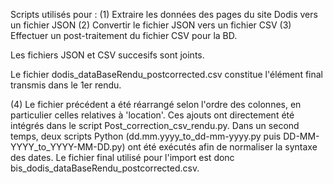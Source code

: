 Scripts utilisés pour :
(1) Extraire les données des pages du site Dodis vers un fichier JSON
(2) Convertir le fichier JSON vers un fichier CSV
(3) Effectuer un post-traitement du fichier CSV pour la BD.

Les fichiers JSON et CSV succesifs sont joints.

Le fichier dodis_dataBaseRendu_postcorrected.csv constitue l'élément final transmis dans le 1er rendu. 

(4) Le fichier précédent a été réarrangé selon l'ordre des colonnes, en particulier celles relatives à 'location'. Ces ajouts ont directement été intégrés dans le script Post_correction_csv_rendu.py. Dans un second temps, deux scripts Python (dd.mm.yyyy_to_dd-mm-yyyy.py puis DD-MM-YYYY_to_YYYY-MM-DD.py) ont été exécutés afin de normaliser la syntaxe des dates. Le fichier final utilisé pour l'import est donc bis_dodis_dataBaseRendu_postcorrected.csv.
